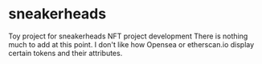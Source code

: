 # sneakerheads
Toy project for sneakerheads NFT project development
There is nothing much to add at this point. 
I don't like how Opensea or etherscan.io display certain tokens and their attributes. 
